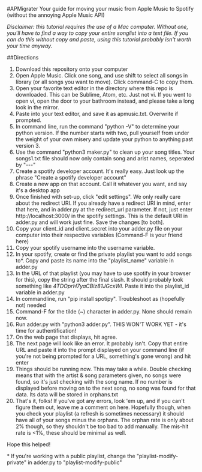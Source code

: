 #APMigrater
Your guide for moving your music from Apple Music to Spotify (without the annoying Apple Music API)

*Disclaimer: this tutorial requires the use of a Mac computer. Without one, you'll have to find a way to copy your entire songlist into a text file. If you can do this without copy and paste, using this tutorial probably isn't worth your time anyway.*

##Directions

1. Download this repository onto your computer
2. Open Apple Music. Click one song, and use shift to select all songs in library (or all songs you want to move). Click command-C to copy them.
3. Open your favorite text editor in the directory where this repo is downloaded. This can be Sublime, Atom, etc. Just not vi. If you went to open vi, open the door to your bathroom instead, and please take a long look in the mirror.
4. Paste into your text editor, and save it as apmusic.txt. Overwrite if prompted.
5. In command line, run the command "python -V" to determine your python version. If the number starts with two, pull yourself from under the weight of your own misery and update your python to anything past version 3.
6. Use the command "python3 maker.py" to clean up your song titles. Your songs1.txt file should now only contain song and arist names, seperated by "---"
7. Create a spotify developer account. It's really easy. Just look up the phrase "Create a spotify developer account"
8. Create a new app on that account. Call it whatever you want, and say it's a desktop app
9. Once finished with set-up, click "edit settings". We only really care about the redirect URI. If you already have a redirect URI in mind, enter that here, and in adder.py at the redirect_url parameter. If not, just enter http://localhost:3000/ in the spotify settings. This is the default URI in adder.py and will work just fine. Save the changes [to both].
9. Copy your client_id and client_secret into your adder.py file on your computer into their respective variables (Command-F is your friend here)
9. Copy your spotify username into the username variable.
10. In your spotify, create or find the private playlist you want to add songs to\*. Copy and paste its name into the "playlist_name" variable in adder.py
11. In the URL of that playlist (you may have to use spotify in your browser for this), copy the string after the final slash. It should probably look something like *4TDOprH7yaCBiz81JGcxWI*. Paste it into the playlist_id variable in adder.py
12. In commandline, run "pip install spotipy". Troubleshoot as (hopefully not) needed
12. Command-F for the tilde (~) character in adder.py. None should remain now.
13. Run adder.py with "python3 adder.py". THIS WON'T WORK YET - it's time for authentification!
14. On the web page that displays, hit agree.
15. The next page will look like an error. It probably isn't. Copy that entire URL and paste it into the prompt displayed on your command line (if you're not being prompted for a URL, something's gone wrong) and hit enter
16. Things should be running now. This may take a while. Double checking means that with the artist & song parameters given, no songs were found, so it's just checking with the song name. If no number is displayed before moving on to the next song, no song was found for that data. Its data will be stored in orphans.txt
17. That's it, folks! If you've got any errors, look 'em up, and if you can't figure them out, leave me a comment on here. Hopefully though, when you check your playlist (a refresh is sometimes necessary) it should have all of your songs minus the orphans. The orphan rate is only about 2% though, so they shouldn't be too bad to add manually. The mis-hit rate is <1%, these should be minimal as well.


Hope this helped!





\* If you're working with a public playlist, change the "playlist-modify-private" in adder.py to "playlist-modify-public"


